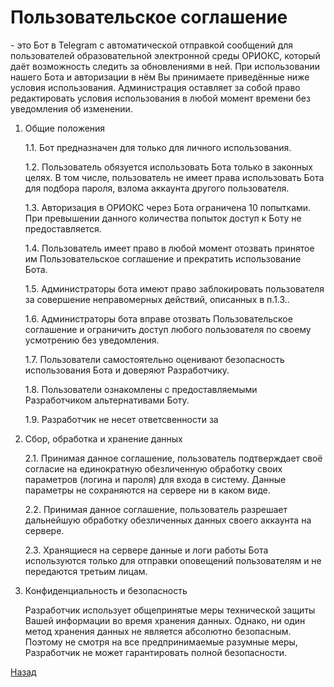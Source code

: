 # Пользовательское соглашение

<!--- TODO: ссылка ---> - это Бот в Telegram с автоматической отправкой сообщений для пользователей образовательной электронной среды ОРИОКС, который даёт возможность следить за обновлениями в ней. При использовании нашего Бота и авторизации в нём Вы принимаете приведённые ниже условия использования. Администрация оставляет за собой право редактировать условия использования в любой момент времени без уведомления об изменении.


1. Общие положения

	1.1. Бот предназначен для только для личного использования.

	1.2. Пользователь обязуется использовать Бота только в законных целях. В том числе, пользователь не имеет права использовать Бота для подбора пароля, взлома аккаунта другого пользователя.

	1.3. Авторизация в ОРИОКС через Бота ограничена 10 попытками. При превышении данного количества попыток доступ к Боту не предоставляется.

	1.4. Пользователь имеет право в любой момент отозвать принятое им Пользовательское соглашение и прекратить использование Бота. 

	1.5. Администраторы бота имеют право заблокировать пользователя за совершение неправомерных действий, описанных в п.1.3..

	1.6. Администраторы бота вправе отозвать Пользовательское соглашение и ограничить доступ любого пользователя по своему усмотрению без уведомления.

	1.7. Пользователи самостоятельно оценивают безопасность использования Бота и доверяют Разработчику.

	1.8. Пользователи ознакомлены с предоставляемыми Разработчиком альтернативами Боту.

	1.9. Разработчик не несет ответсвенности за <!--- TODO: (за что?) --->
	

2. Сбор, обработка и хранение данных

	2.1. Принимая данное соглашение, пользователь подтверждает своё согласие на единократную обезличенную обработку своих параметров (логина и пароля) для входа в систему. Данные параметры не сохраняются на сервере ни в каком виде.

	2.2. Принимая данное соглашение, пользователь разрешает дальнейшую обработку обезличенных данных своего аккаунта на сервере.

	2.3. Хранящиеся на сервере данные и логи работы Бота используются только для отправки оповещений пользователям и не передаются третьим лицам.


3. Конфиденциальность и безопасность

	Разработчик использует общепринятые меры технической защиты Вашей информации во время хранения данных. Однако, ни один метод хранения данных не является абсолютно безопасным. Поэтому не смотря на все предпринимаемые разумные меры, Разработчик не может гарантировать полной безопасности.

[Назад](./)
